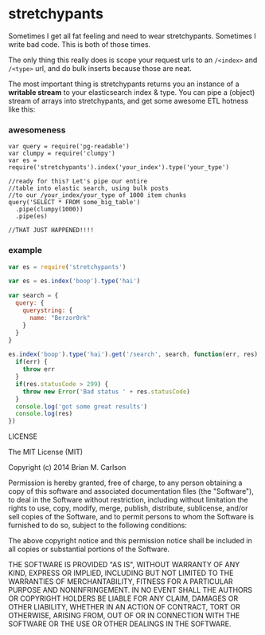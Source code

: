 # stretchypants

Sometimes I get all fat feeling and need to wear stretchypants.  Sometimes I write bad code.  This is both of those times.

The only thing this really does is scope your request urls to an `/<index>` and `/<type>` url, and do bulk inserts because those are neat.  

The most important thing is stretchypants returns you an instance of a __writable stream__ to your elasticsearch index & type.  You can pipe a (object) stream of arrays into stretchypants, and get some awesome ETL hotness like this:


### awesomeness
```
var query = require('pg-readable')
var clumpy = require('clumpy')
var es = require('stretchypants').index('your_index').type('your_type')

//ready for this? Let's pipe our entire
//table into elastic search, using bulk posts
//to our /your_index/your_type of 1000 item chunks
query('SELECT * FROM some_big_table')
  .pipe(clumpy(1000))
  .pipe(es)
  
//THAT JUST HAPPENED!!!!
```


### example

```js
var es = require('stretchypants')

var es = es.index('boop').type('hai')

var search = {
  query: {
    querystring: {
      name: "Berzor0rk"
    }
  }
}

es.index('boop').type('hai').get('/search', search, function(err, res) {
  if(err) {
    throw err
  }
  if(res.statusCode > 299) {
    throw new Error('Bad status ' + res.statusCode)
  }
  console.log('got some great results')
  console.log(res)
})
```


LICENSE

The MIT License (MIT)

Copyright (c) 2014 Brian M. Carlson

Permission is hereby granted, free of charge, to any person obtaining a copy
of this software and associated documentation files (the "Software"), to deal
in the Software without restriction, including without limitation the rights
to use, copy, modify, merge, publish, distribute, sublicense, and/or sell
copies of the Software, and to permit persons to whom the Software is
furnished to do so, subject to the following conditions:

The above copyright notice and this permission notice shall be included in
all copies or substantial portions of the Software.

THE SOFTWARE IS PROVIDED "AS IS", WITHOUT WARRANTY OF ANY KIND, EXPRESS OR
IMPLIED, INCLUDING BUT NOT LIMITED TO THE WARRANTIES OF MERCHANTABILITY,
FITNESS FOR A PARTICULAR PURPOSE AND NONINFRINGEMENT. IN NO EVENT SHALL THE
AUTHORS OR COPYRIGHT HOLDERS BE LIABLE FOR ANY CLAIM, DAMAGES OR OTHER
LIABILITY, WHETHER IN AN ACTION OF CONTRACT, TORT OR OTHERWISE, ARISING FROM,
OUT OF OR IN CONNECTION WITH THE SOFTWARE OR THE USE OR OTHER DEALINGS IN
THE SOFTWARE.
